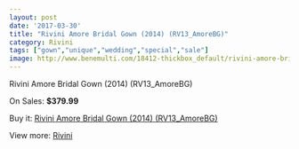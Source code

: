 ```yaml
---
layout: post
date: '2017-03-30'
title: "Rivini Amore Bridal Gown (2014) (RV13_AmoreBG)"
category: Rivini
tags: ["gown","unique","wedding","special","sale"]
image: http://www.benemulti.com/18412-thickbox_default/rivini-amore-bridal-gown-2014-rv13amorebg.jpg
---
```

Rivini Amore Bridal Gown (2014) (RV13_AmoreBG)

On Sales: **$379.99**
<a href="https://www.benemulti.com/en/rivini/6965-rivini-amore-bridal-gown-2014-rv13amorebg.html"><amp-img layout="responsive" width="600" height="600" src="//www.benemulti.com/18412-thickbox_default/rivini-amore-bridal-gown-2014-rv13amorebg.jpg" alt="Rivini Amore Bridal Gown (2014) (RV13_AmoreBG) 0" /></a>
<a href="https://www.benemulti.com/en/rivini/6965-rivini-amore-bridal-gown-2014-rv13amorebg.html"><amp-img layout="responsive" width="600" height="600" src="//www.benemulti.com/18413-thickbox_default/rivini-amore-bridal-gown-2014-rv13amorebg.jpg" alt="Rivini Amore Bridal Gown (2014) (RV13_AmoreBG) 1" /></a>

Buy it: [Rivini Amore Bridal Gown (2014) (RV13_AmoreBG)](https://www.benemulti.com/en/rivini/6965-rivini-amore-bridal-gown-2014-rv13amorebg.html "Rivini Amore Bridal Gown (2014) (RV13_AmoreBG)")

View more: [Rivini](https://www.benemulti.com/en/58-rivini "Rivini")